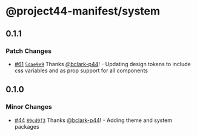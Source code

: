# @project44-manifest/system

## 0.1.1

### Patch Changes

- [#61](https://github.com/project44/manifest/pull/61) [`5dae9e9`](https://github.com/project44/manifest/commit/5dae9e93273f6681411099332b31927f504f25c4) Thanks [@bclark-p44](https://github.com/bclark-p44)! - Updating design tokens to include css variables and as prop support for all components

## 0.1.0

### Minor Changes

- [#44](https://github.com/project44/manifest/pull/44) [`89cd9f3`](https://github.com/project44/manifest/commit/89cd9f326a680ca63f1b30f12fed7600c6fdf005) Thanks [@bclark-p44](https://github.com/bclark-p44)! - Adding theme and system packages
